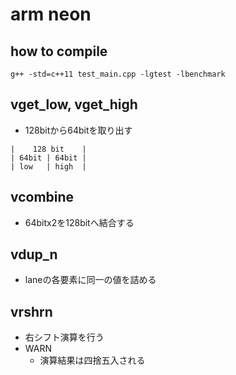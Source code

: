 # arm neon

## how to compile
```
g++ -std=c++11 test_main.cpp -lgtest -lbenchmark
```

## vget_low, vget_high
* 128bitから64bitを取り出す

```
|    128 bit    |
| 64bit | 64bit |
| low   | high  |
```

## vcombine
* 64bitx2を128bitへ結合する

## vdup_n
* laneの各要素に同一の値を詰める

## vrshrn
* 右シフト演算を行う
* WARN
  * 演算結果は四捨五入される
